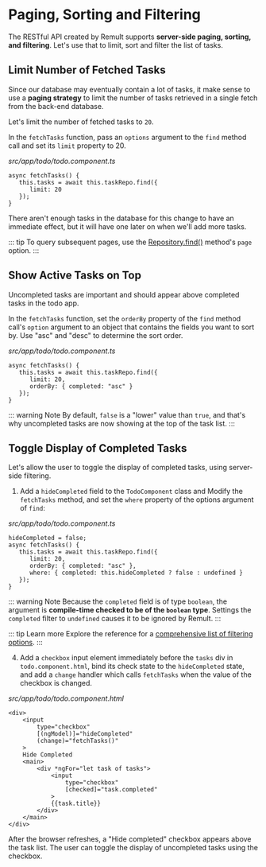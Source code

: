 # Paging, Sorting and Filtering
The RESTful API created by Remult supports **server-side paging, sorting, and filtering**. Let's use that to limit, sort and filter the list of tasks.

## Limit Number of Fetched Tasks
Since our database may eventually contain a lot of tasks, it make sense to use a **paging strategy** to limit the number of tasks retrieved in a single fetch from the back-end database.

Let's limit the number of fetched tasks to `20`.

In the `fetchTasks` function, pass an `options` argument to the `find` method call and set its `limit` property to 20.

*src/app/todo/todo.component.ts*
```ts{3}
async fetchTasks() {
   this.tasks = await this.taskRepo.find({
      limit: 20
   });
}
```

There aren't enough tasks in the database for this change to have an immediate effect, but it will have one later on when we'll add more tasks.

::: tip
To query subsequent pages, use the [Repository.find()](../../docs/ref_repository.md#find) method's `page` option.
:::

## Show Active Tasks on Top
Uncompleted tasks are important and should appear above completed tasks in the todo app. 

In the `fetchTasks` function, set the `orderBy` property of the `find` method call's `option` argument to an object that contains the fields you want to sort by.
Use "asc" and "desc" to determine the sort order.

*src/app/todo/todo.component.ts*
```ts{4}
async fetchTasks() {
   this.tasks = await this.taskRepo.find({
      limit: 20,
      orderBy: { completed: "asc" }
   });
}
```

::: warning Note
By default, `false` is a "lower" value than `true`, and that's why uncompleted tasks are now showing at the top of the task list.
:::
## Toggle Display of Completed Tasks
Let's allow the user to toggle the display of completed tasks, using server-side filtering.

1. Add a `hideCompleted` field to the `TodoComponent` class and Modify the `fetchTasks` method, and set the `where` property of the options argument of `find`:

*src/app/todo/todo.component.ts*
```ts{1,6}
hideCompleted = false;
async fetchTasks() {
   this.tasks = await this.taskRepo.find({
      limit: 20,
      orderBy: { completed: "asc" },
      where: { completed: this.hideCompleted ? false : undefined }
   });
}
```

::: warning Note
Because the `completed` field is of type `boolean`, the argument is **compile-time checked to be of the `boolean` type**. Settings the `completed` filter to `undefined` causes it to be ignored by Remult.
:::

::: tip Learn more
Explore the reference for a [comprehensive list of filtering options](../../docs/entityFilter.md).
:::

4. Add a `checkbox` input element immediately before the `tasks` div in `todo.component.html`, bind its check state to the `hideCompleted` state, and add a `change` handler which calls `fetchTasks` when the value of the checkbox is changed.

*src/app/todo/todo.component.html*
```html{2-7}
<div>
    <input
        type="checkbox"
        [(ngModel)]="hideCompleted"
        (change)="fetchTasks()"
    >
    Hide Completed
    <main>
        <div *ngFor="let task of tasks">
            <input
                type="checkbox"
                [checked]="task.completed"
            >
            {{task.title}}
        </div>
    </main>
</div>

```

After the browser refreshes, a "Hide completed" checkbox appears above the task list. The user can toggle the display of uncompleted tasks using the checkbox.
